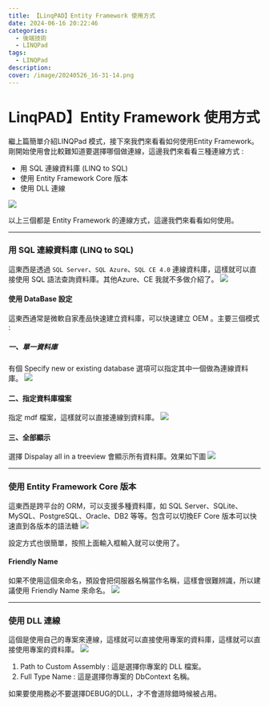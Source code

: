 ```yaml
---
title: 【LinqPAD】Entity Framework 使用方式
date: 2024-06-16 20:22:46
categories: 
  - 後端技術
  - LINQPad
tags: 
  - LINQPad
description:
cover: /image/20240526_16-31-14.png
---
```


# LinqPAD】Entity Framework 使用方式
繼上篇簡單介紹LINQPad 模式，接下來我們來看看如何使用Entity Framework。剛開始使用會比較難知道要選擇哪個做連線，這邊我們來看看三種連線方式 :
- 用 SQL 連線資料庫 (LINQ to SQL)
- 使用 Entity Framework Core 版本
- 使用 DLL 連線

![](/image/20240616_22-34-21.png)

以上三個都是 Entity Framework 的連線方式，這邊我們來看看如何使用。

--- 
### 用 SQL 連線資料庫 (LINQ to SQL)
這東西是透過 ```SQL Server```、```SQL Azure```、```SQL CE 4.0``` 連線資料庫，這樣就可以直接使用 SQL 語法查詢資料庫。其他Azure、CE 我就不多做介紹了。
![](/image/20240616_22-35-30.png)

#### 使用 DataBase 設定
這東西通常是微軟自家產品快速建立資料庫，可以快速建立 OEM 。主要三個模式 : 
##### 一、單一資料庫
有個 Specify new or existing database 選項可以指定其中一個做為連線資料庫。
![](/image/20240616_22-37-37.png)

#### 二、指定資料庫檔案
指定 mdf 檔案，這樣就可以直接連線到資料庫。
![](/image/20240616_22-42-01.png)

#### 三、全部顯示 
選擇 Dispalay all in a treeview 會顯示所有資料庫。效果如下圖
![](/image/20240616_22-44-44.png)

---

### 使用 Entity Framework Core 版本
這東西是跨平台的 ORM，可以支援多種資料庫，如 SQL Server、SQLite、MySQL、PostgreSQL、Oracle、DB2 等等。包含可以切換EF Core 版本可以快速直到各版本的語法糖
![](/image/20240616_22-51-15.png)

設定方式也很簡單，按照上面輸入框輸入就可以使用了。

#### Friendly Name 
如果不使用這個來命名，預設會把伺服器名稱當作名稱，這樣會很難辨識，所以建議使用 Friendly Name 來命名。
![](/image/20240616_22-57-01.png)


---

### 使用 DLL 連線
這個是使用自己的專案來連線，這樣就可以直接使用專案的資料庫，這樣就可以直接使用專案的資料庫。
![](/image/20240616_22-59-28.png)

1. Path to Custom Assembly : 這是選擇你專案的 DLL 檔案。
2. Full Type Name : 這是選擇你專案的 DbContext 名稱。

如果要使用務必不要選擇DEBUG的DLL，才不會道除錯時候被占用。